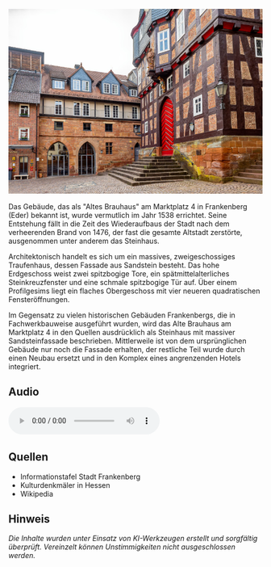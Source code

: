 ![Altes Brauhaus](./images/frankenberg/p30.jpg)

Das Gebäude, das als "Altes Brauhaus" am Marktplatz 4 in Frankenberg (Eder) bekannt ist, wurde vermutlich im Jahr 1538 errichtet. Seine Entstehung fällt in die Zeit des Wiederaufbaus der Stadt nach dem verheerenden Brand von 1476, der fast die gesamte Altstadt zerstörte, ausgenommen unter anderem das Steinhaus.

Architektonisch handelt es sich um ein massives, zweigeschossiges Traufenhaus, dessen Fassade aus Sandstein besteht. Das hohe Erdgeschoss weist zwei spitzbogige Tore, ein spätmittelalterliches Steinkreuzfenster und eine schmale spitzbogige Tür auf. Über einem Profilgesims liegt ein flaches Obergeschoss mit vier neueren quadratischen Fensteröffnungen.

Im Gegensatz zu vielen historischen Gebäuden Frankenbergs, die in Fachwerkbauweise ausgeführt wurden, wird das Alte Brauhaus am Marktplatz 4 in den Quellen ausdrücklich als Steinhaus mit massiver Sandsteinfassade beschrieben. Mittlerweile ist von dem ursprünglichen Gebäude nur noch die Fassade erhalten, der restliche Teil wurde durch einen Neubau ersetzt und in den Komplex eines angrenzenden Hotels integriert.

## Audio

<audio controls class="full-width-audio">
  <source src="locales/frankenberg/de/p30.mp3" type="audio/mpeg">
  Dein Browser unterstützt kein Audioelement.
</audio>

## Quellen

- Informationstafel Stadt Frankenberg
- Kulturdenkmäler in Hessen
- Wikipedia

## Hinweis

_Die Inhalte wurden unter Einsatz von KI-Werkzeugen erstellt und sorgfältig überprüft. Vereinzelt können Unstimmigkeiten nicht ausgeschlossen werden._